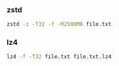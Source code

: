 ### zstd

```bash
zstd -z -T32 -f -M2500MB file.txt
```

### lz4

```bash
lz4 -f -T32 file.txt file.txt.lz4
```

